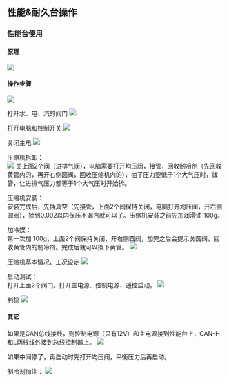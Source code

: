 ## 性能&耐久台操作
### 性能台使用
#### 原理
![](https://ddns.smpi.top:10000/md_attachments/Pasted%20image%2020220422151210.png)

#### 操作步骤
![](https://ddns.smpi.top:10000/md_attachments/Pasted%20image%2020220422150536.png)

打开水、电、汽的阀门
![](https://ddns.smpi.top:10000/md_attachments/Pasted%20image%2020220418105629.png)

打开电脑和控制开关
![](https://ddns.smpi.top:10000/md_attachments/Pasted%20image%2020220418105927.png)

关闭主电
![](https://ddns.smpi.top:10000/md_attachments/Pasted%20image%2020220418110127.png)

压缩机拆卸：  
![](https://ddns.smpi.top:10000/md_attachments/Pasted%20image%2020220425150914.png)
关上面2个阀（进排气阀），电脑需要打开均压阀，接管，回收制冷剂（先回收黄管内的，再开右侧圆阀，回收压缩机内的），抽了压力要低于1个大气压时，拨管，让进排气压力都等于1个大气压时开始拆。

压缩机安装：  
安装完成后，先抽真空（先接管，上面2个阀保持关闭，电脑打开均压阀，开右侧圆阀），抽到0.002以内保压不漏汽就可以了。压缩机安装之前先加润滑油  100g。

加冷媒：  
第一次加 100g，上面2个阀保持关闭，开右侧圆阀，加完之后会提示关圆阀，回收黄管内的制冷剂。完成后就可以拨下黄管。
![](https://ddns.smpi.top:10000/md_attachments/Pasted%20image%2020220418110802.png)

压缩机基本情况、工况设定
![](https://ddns.smpi.top:10000/md_attachments/Pasted%20image%2020220418160534.png)

启动测试：  
打开上面2个阀门。打开主电源、控制电源、遥控启动。
![](https://ddns.smpi.top:10000/md_attachments/Pasted%20image%2020220418110457.png)

判稳
![](https://ddns.smpi.top:10000/md_attachments/Pasted%20image%2020220418111613.png)

#### 其它
如果是CAN总线接线，则控制电源（只有12V）和主电源接到性能台上，CAN-H和L两根线外接到总线控制器上。
![](https://ddns.smpi.top:10000/md_attachments/Pasted%20image%2020220426122103.png)

如果中间停了，再启动时先打开均压阀，平衡压力后再启动。

制冷剂加注：
![](https://ddns.smpi.top:10000/md_attachments/Pasted%20image%2020220519150708.png)